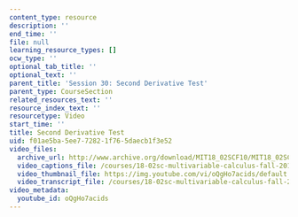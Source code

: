 ```yaml
---
content_type: resource
description: ''
end_time: ''
file: null
learning_resource_types: []
ocw_type: ''
optional_tab_title: ''
optional_text: ''
parent_title: 'Session 30: Second Derivative Test'
parent_type: CourseSection
related_resources_text: ''
resource_index_text: ''
resourcetype: Video
start_time: ''
title: Second Derivative Test
uid: f01ae5ba-5ee7-7282-1f76-5daecb1f3e52
video_files:
  archive_url: http://www.archive.org/download/MIT18_02SCF10/MIT18_02SCF10Rec_23_300k.mp4
  video_captions_file: /courses/18-02sc-multivariable-calculus-fall-2010/21dfeadc0569520083698b64bc86b14f_oQgHo7acids.vtt
  video_thumbnail_file: https://img.youtube.com/vi/oQgHo7acids/default.jpg
  video_transcript_file: /courses/18-02sc-multivariable-calculus-fall-2010/a8421b6bad09cd1b2892a0d3d5107140_oQgHo7acids.pdf
video_metadata:
  youtube_id: oQgHo7acids
---
```


